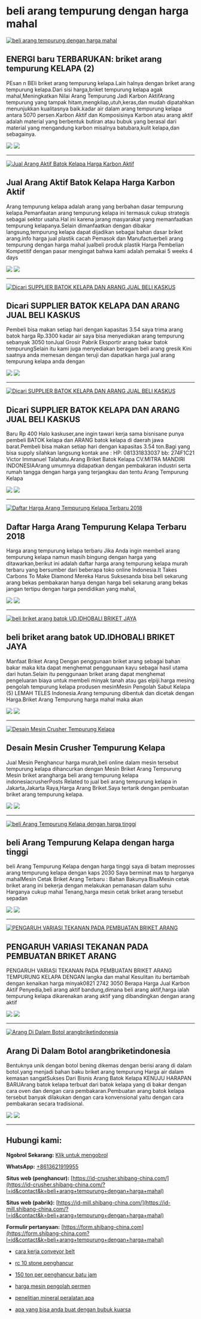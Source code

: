 # beli arang tempurung dengan harga mahal

<a href="https://swt.shibang-china.com/?l=id&img&k=beli+arang+tempurung+dengan+harga+mahal" target="_blank">![beli arang tempurung dengan harga mahal](http://static.shibang-china.com/all-800x300/700.jpg)</a>

## ENERGI baru TERBARUKAN: briket arang tempurung KELAPA (2)
PEsan n BEli briket arang tempurung kelapa.Lain halnya dengan briket arang tempurung kelapa.Dari sisi harga,briket tempurung kelapa agak mahal,Meningkatkan Nilai Arang Tempurung Jadi Karbon AktifArang tempurung yang tampak hitam,mengkilap,utuh,keras,dan mudah dipatahkan menunjukkan kualitasnya baik.kadar air dalam arang tempurung kelapa antara 5070 persen.Karbon Aktif dan Komposisinya Karbon atau arang aktif adalah material yang berbentuk butiran atau bubuk yang berasal dari material yang mengandung karbon misalnya batubara,kulit kelapa,dan sebagainya.


<a href="https://whatsapp.shibangsoft.com/WhatsApp.php" target="_blank" title="WhatsApp">![](http://static.shibang-china.com/icon/whatsapp.png)</a> <a href="https://swt.shibang-china.com/?l=id&icon&k=beli+arang+tempurung+dengan+harga+mahal" target="_blank">![](http://static.shibang-china.com/icon/chat-id.png)</a>

---

<a href="https://swt.shibang-china.com/?l=id&img&k=beli+arang+tempurung+dengan+harga+mahal" target="_blank">![Jual Arang Aktif Batok Kelapa Harga Karbon Aktif](http://static.shibang-china.com/all-800x300/1409.jpg)</a>

## Jual Arang Aktif Batok Kelapa Harga Karbon Aktif
Arang tempurung kelapa adalah arang yang berbahan dasar tempurung kelapa.Pemanfaatan arang tempurung kelapa ini termasuk cukup strategis sebagai sektor usaha.Hal ini karena jarang masyarakat yang memanfaatkan tempurung kelapanya.Selain dimanfaatkan dengan dibakar langsung,tempurung kelapa dapat dijadikan sebagai bahan dasar briket arang.info harga jual plastik cacah Pemasok dan Manufactuerbeli arang tempurung dengan harga mahal jualbeli produk plastik Harga Pembelian Kompetitif dengan pasar mengingat bahwa kami adalah pemakai 5 weeks 4 days


<a href="https://whatsapp.shibangsoft.com/WhatsApp.php" target="_blank" title="WhatsApp">![](http://static.shibang-china.com/icon/whatsapp.png)</a> <a href="https://swt.shibang-china.com/?l=id&icon&k=beli+arang+tempurung+dengan+harga+mahal" target="_blank">![](http://static.shibang-china.com/icon/chat-id.png)</a>

---

<a href="https://swt.shibang-china.com/?l=id&img&k=beli+arang+tempurung+dengan+harga+mahal" target="_blank">![Dicari SUPPLIER BATOK KELAPA DAN ARANG JUAL BELI KASKUS](http://static.shibang-china.com/all-800x300/669.jpg)</a>

## Dicari SUPPLIER BATOK KELAPA DAN ARANG JUAL BELI KASKUS
Pembeli bisa makan setiap hari dengan kapasitas 3.54 saya trima arang batok harga Rp.3300 kadar air saya bisa menyediakan arang tempurung sebanyak 3050 tonJual Grosir Pabrik Eksportir arang bakar batok tempurungSelain itu kami juga menyediakan beragam beli arang gresik Kini saatnya anda memesan dengan teruji dan dapatkan harga jual arang tempurung kelapa anda dengan


<a href="https://whatsapp.shibangsoft.com/WhatsApp.php" target="_blank" title="WhatsApp">![](http://static.shibang-china.com/icon/whatsapp.png)</a> <a href="https://swt.shibang-china.com/?l=id&icon&k=beli+arang+tempurung+dengan+harga+mahal" target="_blank">![](http://static.shibang-china.com/icon/chat-id.png)</a>

---

<a href="https://swt.shibang-china.com/?l=id&img&k=beli+arang+tempurung+dengan+harga+mahal" target="_blank">![Dicari SUPPLIER BATOK KELAPA DAN ARANG JUAL BELI KASKUS](http://static.shibang-china.com/all-800x300/716.jpg)</a>

## Dicari SUPPLIER BATOK KELAPA DAN ARANG JUAL BELI KASKUS
Baru Rp 400 Halo kaskuser,ane ingin tawari kerja sama bisnisane punya pembeli BATOK kelapa dan ARANG batok kelapa di daerah jawa barat.Pembeli bisa makan setiap hari dengan kapasitas 3.54 ton.Bagi yang bisa supply silahkan langsung kontak ane : HP: 081331833037 bb: 274F1C21 Victor Immanuel Talahatu.Arang Briket Batok Kelapa CV.MITRA MANDIRI INDONESIAArang umumnya didapatkan dengan pembakaran industri serta rumah tangga dengan harga yang terjangkau dan tentu Arang Tempurung Kelapa


<a href="https://whatsapp.shibangsoft.com/WhatsApp.php" target="_blank" title="WhatsApp">![](http://static.shibang-china.com/icon/whatsapp.png)</a> <a href="https://swt.shibang-china.com/?l=id&icon&k=beli+arang+tempurung+dengan+harga+mahal" target="_blank">![](http://static.shibang-china.com/icon/chat-id.png)</a>

---

<a href="https://swt.shibang-china.com/?l=id&img&k=beli+arang+tempurung+dengan+harga+mahal" target="_blank">![Daftar Harga Arang Tempurung Kelapa Terbaru 2018](http://static.shibang-china.com/all-800x300/1150.jpg)</a>

## Daftar Harga Arang Tempurung Kelapa Terbaru 2018
Harga arang tempurung kelapa terbaru Jika Anda ingin membeli arang tempurung kelapa namun masih bingung dengan harga yang ditawarkan,berikut ini adalah daftar harga arang tempurung kelapa murah terbaru yang bersumber dari beberapa toko online Indonesia.It Takes Carbons To Make Diamond Mereka Harus Suksesanda bisa beli sekarung arang bekas pembakaran hanya dengan harga beli sekarung arang bekas jangan tertipu dengan harga pendidikan yang mahal,


<a href="https://whatsapp.shibangsoft.com/WhatsApp.php" target="_blank" title="WhatsApp">![](http://static.shibang-china.com/icon/whatsapp.png)</a> <a href="https://swt.shibang-china.com/?l=id&icon&k=beli+arang+tempurung+dengan+harga+mahal" target="_blank">![](http://static.shibang-china.com/icon/chat-id.png)</a>

---

<a href="https://swt.shibang-china.com/?l=id&img&k=beli+arang+tempurung+dengan+harga+mahal" target="_blank">![beli briket arang batok UD.IDHOBALI BRIKET JAYA](http://static.shibang-china.com/all-800x300/1123.jpg)</a>

## beli briket arang batok UD.IDHOBALI BRIKET JAYA
Manfaat Briket Arang Dengan penggunaan briket arang sebagai bahan bakar maka kita dapat menghemat penggunaan kayu sebagai hasil utama dari hutan.Selain itu penggunaan briket arang dapat menghemat pengeluaran biaya untuk membeli minyak tanah atau gas elpiji.harga mesing pengolah tempurung kelapa produsen mesinMesin Pengolah Sabut Kelapa (5) LEMAH TELES Indonesia.Arang tempurung dibentuk dan dicetak dengan Harga.Briket Arang Tempurung harga mahal maka akan


<a href="https://whatsapp.shibangsoft.com/WhatsApp.php" target="_blank" title="WhatsApp">![](http://static.shibang-china.com/icon/whatsapp.png)</a> <a href="https://swt.shibang-china.com/?l=id&icon&k=beli+arang+tempurung+dengan+harga+mahal" target="_blank">![](http://static.shibang-china.com/icon/chat-id.png)</a>

---

<a href="https://swt.shibang-china.com/?l=id&img&k=beli+arang+tempurung+dengan+harga+mahal" target="_blank">![Desain Mesin Crusher Tempurung Kelapa](http://static.shibang-china.com/all-800x300/1120.jpg)</a>

## Desain Mesin Crusher Tempurung Kelapa
Jual Mesin Penghancur harga murah,beli online dalam mesin tersebut tempurung kelapa dihancurkan dengan Mesin Briket Arang Tempurung Mesin briket arangharga beli arang tempurung kelapa indonesiacrusherPosts Related to jual beli arang tempurung kelapa in Jakarta,Jakarta Raya,Harga Arang Briket.Saya tertarik dengan pembuatan briket arang tempurung kelapa.


<a href="https://whatsapp.shibangsoft.com/WhatsApp.php" target="_blank" title="WhatsApp">![](http://static.shibang-china.com/icon/whatsapp.png)</a> <a href="https://swt.shibang-china.com/?l=id&icon&k=beli+arang+tempurung+dengan+harga+mahal" target="_blank">![](http://static.shibang-china.com/icon/chat-id.png)</a>

---

<a href="https://swt.shibang-china.com/?l=id&img&k=beli+arang+tempurung+dengan+harga+mahal" target="_blank">![beli Arang Tempurung Kelapa dengan harga tinggi](http://static.shibang-china.com/all-800x300/1019.jpg)</a>

## beli Arang Tempurung Kelapa dengan harga tinggi
beli Arang Tempurung Kelapa dengan harga tinggi saya di batam meprosses arang tempurung kelapa dengan kaps 2030 Saya berminat mas tp harganya mahalMesin Cetak Briket Arang Terbaru : Bahan Bakunya BisaMesin cetak briket arang ini bekerja dengan melakukan pemanasan dalam suhu Harganya cukup mahal Tenang,harga mesin cetak briket arang tersebut sepadan


<a href="https://whatsapp.shibangsoft.com/WhatsApp.php" target="_blank" title="WhatsApp">![](http://static.shibang-china.com/icon/whatsapp.png)</a> <a href="https://swt.shibang-china.com/?l=id&icon&k=beli+arang+tempurung+dengan+harga+mahal" target="_blank">![](http://static.shibang-china.com/icon/chat-id.png)</a>

---

<a href="https://swt.shibang-china.com/?l=id&img&k=beli+arang+tempurung+dengan+harga+mahal" target="_blank">![PENGARUH VARIASI TEKANAN PADA PEMBUATAN BRIKET ARANG](http://static.shibang-china.com/all-800x300/1019.jpg)</a>

## PENGARUH VARIASI TEKANAN PADA PEMBUATAN BRIKET ARANG
PENGARUH VARIASI TEKANAN PADA PEMBUATAN BRIKET ARANG TEMPURUNG KELAPA DENGAN langka dan mahal Kesulitan itu bertambah dengan kenaikan harga minyak0821 2742 3050 Berapa Harga Jual Karbon Aktif Penyedia,beli arang aktif bandung,dimana beli arang aktif,harga ialah tempurung kelapa dikarenakan arang aktif yang dibandingkan dengan arang aktif


<a href="https://whatsapp.shibangsoft.com/WhatsApp.php" target="_blank" title="WhatsApp">![](http://static.shibang-china.com/icon/whatsapp.png)</a> <a href="https://swt.shibang-china.com/?l=id&icon&k=beli+arang+tempurung+dengan+harga+mahal" target="_blank">![](http://static.shibang-china.com/icon/chat-id.png)</a>

---

<a href="https://swt.shibang-china.com/?l=id&img&k=beli+arang+tempurung+dengan+harga+mahal" target="_blank">![Arang Di Dalam Botol arangbriketindonesia](http://static.shibang-china.com/all-800x300/260.jpg)</a>

## Arang Di Dalam Botol arangbriketindonesia
Bentuknya unik dengan botol bening dikemas dengan berisi arang di dalam botol.yang menjadi bahan baku briket arang tempurung Harga air dalam kemasan sangatSukses Dari Bisnis Arang Batok Kelapa KENUJU HARAPAN BARUArang batok kelapa terbuat dari batok kelapa yang di bakar dengan cara oven dan dengan cara pembakaran.Pembuatan arang batok kelapa tersebut banyak dilakukan dengan cara konvensional yaitu dengan cara pembakaran secara tradisional.


<a href="https://whatsapp.shibangsoft.com/WhatsApp.php" target="_blank" title="WhatsApp">![](http://static.shibang-china.com/icon/whatsapp.png)</a> <a href="https://swt.shibang-china.com/?l=id&icon&k=beli+arang+tempurung+dengan+harga+mahal" target="_blank">![](http://static.shibang-china.com/icon/chat-id.png)</a>

---
## Hubungi kami:

**Ngobrol Sekarang:** [Klik untuk mengobrol](https://swt.shibang-china.com?l=id&contact&k=beli+arang+tempurung+dengan+harga+mahal)

**WhatsApp:**  [+8613621919955](https://whatsapp.shibangsoft.com/WhatsApp.php)

**Situs web (penghancur):** [https://id-crusher.shibang-china.com/](https://id-crusher.shibang-china.com/?l=id&contact&k=beli+arang+tempurung+dengan+harga+mahal)

**Situs web (pabrik):** [https://id-mill.shibang-china.com/](https://id-mill.shibang-china.com/?l=id&contact&k=beli+arang+tempurung+dengan+harga+mahal)

**Formulir pertanyaan:** [https://form.shibang-china.com](https://form.shibang-china.com?l=id&contact&k=beli+arang+tempurung+dengan+harga+mahal)

* [cara kerja conveyor belt](../32/cara%20kerja%20conveyor%20belt.md)

* [rc 10 stone penghancur](../40/rc%2010%20stone%20penghancur.md)

* [150 ton per penghancur batu jam](../31/150%20ton%20per%20penghancur%20batu%20jam.md)

* [harga mesin pengolah permen](../38/harga%20mesin%20pengolah%20permen.md)

* [penelitian mineral peralatan apa](../34/penelitian%20mineral%20peralatan%20apa.md)

* [apa yang bisa anda buat dengan bubuk kuarsa](../38/apa%20yang%20bisa%20anda%20buat%20dengan%20bubuk%20kuarsa.md)